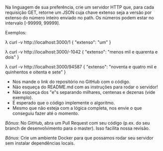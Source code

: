 Na linguagem de sua preferência, crie um servidor HTTP que, para 
cada requisição GET, retorne um JSON cuja chave extenso seja a 
versão por extenso do número inteiro enviado no path. Os números 
podem estar no intervalo [-99999, 99999]. 

Exemplos: 

λ curl -v http://localhost:3000/1 
{ "extenso": "um" } 

λ curl -v http://localhost:3000/-1042 
{ "extenso": "menos mil e quarenta e dois" } 

λ curl -v http://localhost:3000/94587 
{ "extenso": "noventa e quatro mil e quinhentos e oitenta e sete" } 

* Nos mande o link do repositório no GitHub com o código. 
* Não esqueça do README.md com as instruções para rodar o 
servidor! 
* Não esqueça dos "e"s separando milhares, centenas e dezenas 
(vide exemplo). 
* É esperado que o código implemente o algoritmo. 
* Mesmo que não esteja com a lógica completa, nos envie o que 
conseguiu fazer até o momento. 

_Bônus_: No GitHub, abra um Pull Request com seu código (p.ex. do 
seu branch de desenvolvimento para o master). Isso facilita nossa 
revisão. 

_Bônus_: Crie um ambiente Docker para que possamos rodar seu 
servidor sem instalar dependências locais. 
